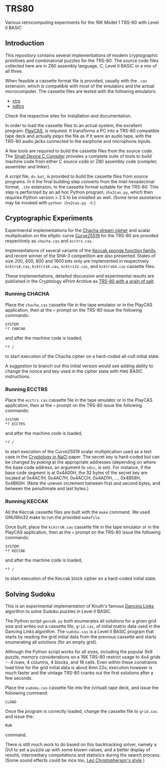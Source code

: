 TRS80
=====

Various retrocomputing experiments for the 16K Model 1 TRS-80 with Level II BASIC

Introduction
------------

This repository contains several implementations of modern cryptographic primitives and combinatorial puzzles for the TRS-80. The source code files collected here are in Z80 assembly language, C, Level II BASIC or a mix of all three. 

When feasible a cassette format file is provided, usually with the `.cas` extension, which is compatible with most of the emulators and the actual microcomputer. The cassette files are tested with the following emulators:

+ [xtrs](http://www.tim-mann.org/xtrs.html)
+ [sdltrs](http://sdltrs.sourceforge.net/)

Check the respective sites for installation and documentation.

In order to load the cassette files to an actual system, the excellent program: [PlayCAS](http://home.online.no/~kr-lund/PlayCAS.htm), is required. It transforms a PC into a TRS-80 compatible tape deck and actually *plays* the file as if it were an audio tape, with the TRS-80 audio jacks connected to the earphone and microphone inputs.

A few tools are required to build the cassette files from the source code. The [Small Device C Compiler](http://sdcc.sourceforge.net/) provides a complete suite of tools to build machine code from either C source code or Z80 assembly code (compiler, assembler and linker). 

A script file, `do.bat`, is provided to build the cassette files from source programs. In it the final building step converts from the Intel hexadecimal format, `.ihx` extension, to the cassette format suitable for the TRS-80. This step is performed by an ad hoc Python program, `ihx2cas.py`, which then requires Python version > 2.5 to be installed as well. (Some terse assistance may be invoked with `python ihx2cas.py -h`.)

Cryptographic Experiments
-------------------------

Experimental implementations for the [Chacha stream cipher](http://cr.yp.to/chacha.html) and scalar multiplication on the elliptic curve [Curve25519](http://cr.yp.to/ecdh.html#curve25519-paper) for the TRS-80 are provided respectively as `chacha.cas` and `ecctrs.cas`.

Implementations of several variants of the [Keccak sponge function family](http://keccak.noekeon.org/), and recent winner of the SHA-3 competition are also presented. States of size 200, 400, 800 and 1600 bits only are implemented in respectively `kcktrs8.cas`, `kcktrs16.cas`, `kcktrs32.cas`, and `kcktrs64.cas` cassette files.

These implementations, detailed discussion and experimental results are published in the Cryptology ePrint Archive as [TRS-80 with a grain of salt](http://eprint.iacr.org/2013/546).

### Running CHACHA

Place the `chacha.cas` cassette file in the tape emulator or in the PlayCAS application, then at the `>` prompt on the TRS-80 issue the following commands:

    SYSTEM
    *? CHACHA

and after the machine code is loaded, 

    *? /

to start execution of the Chacha cipher on a hard-coded all-null initial state.

A suggestion to branch out this initial version would see adding ability to change the nonce and key used in the cipher state with `POKE` BASIC instructions.

### Running ECCTRS

Place the `ecctrs.cas` cassette file in the tape emulator or in the PlayCAS application, then at the `>` prompt on the TRS-80 issue the following commands:

    SYSTEM
    *? ECCTRS

and after the machine code is loaded, 

    *? /

to start execution of the Curve25519 scalar multiplication used as a test case in the [Cryptology in NaCl](cr.yp.to/highspeed/naclcrypto-20090310.pdf) paper. The secret key is hard-coded but can be changed by *poking* at the appropriate addresses (depending on where the base code address, an argument to `sdcc`, is set). For instance, if the base code segment is at 0x4A00H, the 32 bytes of the secret key are located at 0x4AC1H, 0x4AC7H, 0x4ACCH, 0x4AD1H, ..., 0x4B58H, 0x4B60H. (Note the uneven increment between first and second bytes, and between the penultimate and last bytes.)

### Running KECCAK

All the Keccak cassette files are built with the `make` command. We used GNUWin32 make to run the provided `makefile`.

Once built, place the `kcktrsN.cas` cassette file in the tape emulator or in the PlayCAS application, then at the `>` prompt on the TRS-80 issue the following commands:

    SYSTEM
    *? KECCAK

and after the machine code is loaded, 

    *? /

to start execution of the Keccak block cipher on a hard-coded initial state.

Solving Sudoku
--------------

This is an experimental implementation of Knuth's famous [Dancing Links](http://arxiv.org/abs/cs/0011047) algorithm to solve Sudoku puzzles in Level II BASIC.


The Python script `gensdk.py` both enumerates all solutions for a given grid size and writes out a cassette file, `grid.cas`, of initial matrix data used in the Dancing Links algorithm. The `sudoku.cas` is a Level II BASIC program that starts by reading the grid initial data from the previous cassette and starts enumerating all solutions (for an empty grid).

Although the Python script works for all sizes, including the popular 9x9 puzzle, memory considerations on a 16K TRS-80 restrict usage to 4x4 grids -- 4 rows, 4 columns, 4 blocks, and 16 cells. Even within these constraints load time for the grid initial data is about 6mn 22s; execution however is much faster and the vintage TRS-80 cranks out the first solutions after a few seconds.

Place the `sudoku.cas` cassette file into the (virtual) tape deck, and issue the foloowing command:

    CLOAD

Once the program is correctly loaded, change the cassette file to `grid.cas` and issue the:

    RUN

command.

There is still much work to do based on this backtracking solver, namely a GUI to set a puzzle up with some known values, and a better display of results, intermediary computations and statistics during the search process. (Some sound effects could be nice too, [Leo Christopherson's style](http://leochristopherson.com/).)
